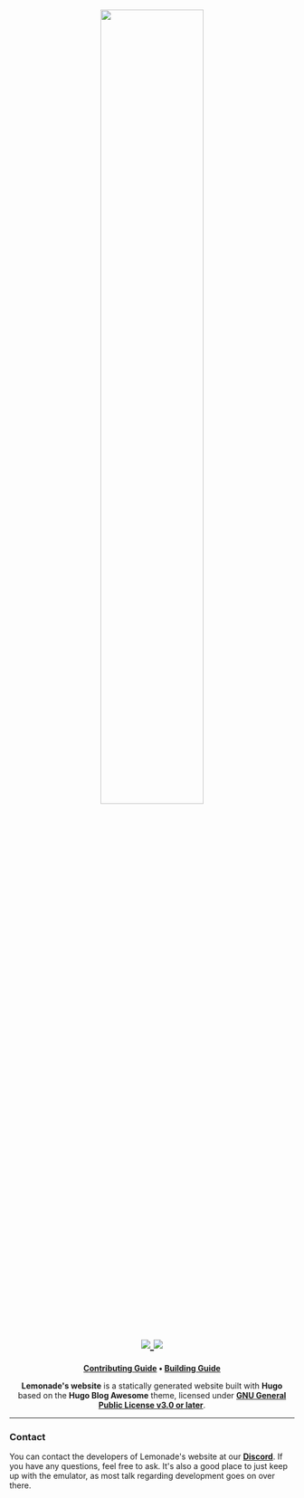 <h1 align="center">
    <a href="https://github.com/Gamer64ytb/Lemonade" target="_blank">
        <img height="60%" width="60%" src="https://github.com/Gamer64ytb/Lemonade/blob/master/assets/Lemonade.png"><br>
    </a>
    <a href="https://discord.gg/NVTYcV4v2Q" target="_blank">
        <img src="https://dcbadge.vercel.app/api/server/NVTYcV4v2Q">
    </a>
    <a href="https://github.com/strato-emu/strato-emu.github.io/actions/workflows/hugo.yml" target="_blank">
        <img src="https://github.com/strato-emu/strato-emu.github.io/actions/workflows/hugo.yml/badge.svg"><br>
    </a>
</h1>

<p align="center">
    <b><a href="CONTRIBUTING.md">Contributing Guide</a> • <a href="BUILDING.md">Building Guide</a></b>
</p>

<p align="center">
  <b>Lemonade's website</b> is a statically generated website built with <b>Hugo</b> based on the <b>Hugo Blog Awesome</b> theme, licensed under <a href="LICENSE"><b>GNU General Public License v3.0 or later</b></a>.
</p>

---

### Contact

You can contact the developers of Lemonade's website at our **[Discord](https://discord.gg/NVTYcV4v2Q)**. If you have any questions, feel free to ask. It's also a good place to just keep up with the emulator, as most talk regarding development goes on over there.
